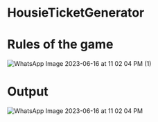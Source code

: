 # HousieTicketGenerator

# Rules of the game
![WhatsApp Image 2023-06-16 at 11 02 04 PM (1)](https://github.com/Suma031227/HousieTicketGenerator/assets/135493607/d9cc6af3-977c-4805-a162-a3e01605a7dc)

# Output 
![WhatsApp Image 2023-06-16 at 11 02 04 PM](https://github.com/Suma031227/HousieTicketGenerator/assets/135493607/41ffa71a-21b3-4b9b-8712-52115d6bff32)

